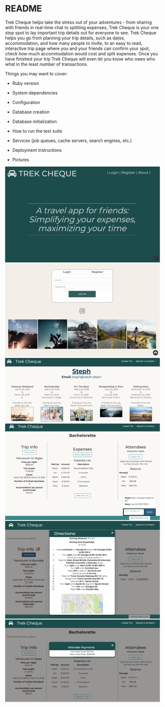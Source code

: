 # README

Trek Cheque helps take the stress out of your adventures - from sharing with friends in real-time chat to splitting expenses, Trek Cheque is your one stop spot to lay important trip details out for everyone to see. Trek Cheque helps you go from planning your trip details, such as dates, accommodation, and how many people to invite, to an easy to read, interactive trip page where you and your friends can confirm your spot, check how much accommodation would cost and split expenses. Once you have finished your trip Trek Cheque will even let you know who owes who what in the least number of transactions.

Things you may want to cover:

* Ruby version

* System dependencies

* Configuration

* Database creation

* Database initialization

* How to run the test suite

* Services (job queues, cache servers, search engines, etc.)

* Deployment instructions

* Pictures

!["Intro Page"](https://raw.githubusercontent.com/SjS16/trekcheque/nukebranch/app/assets/images/readme-images/Screen%20Shot%202018-03-20%20at%205.32.50%20PM.png)
!["Login Page"](https://raw.githubusercontent.com/SjS16/trekcheque/nukebranch/app/assets/images/readme-images/Screen%20Shot%202018-03-20%20at%205.32.57%20PM.png)
!["User Home Page"](https://raw.githubusercontent.com/SjS16/trekcheque/nukebranch/app/assets/images/readme-images/Screen%20Shot%202018-03-20%20at%205.01.17%20PM.png)
!["Trips Home Page"](https://raw.githubusercontent.com/SjS16/trekcheque/nukebranch/app/assets/images/readme-images/Screen%20Shot%202018-03-20%20at%205.12.05%20PM.png)
!["Directions Modal"](https://raw.githubusercontent.com/SjS16/trekcheque/nukebranch/app/assets/images/readme-images/Screen%20Shot%202018-03-20%20at%205.09.44%20PM.png)
!["Balance Modal"](https://raw.githubusercontent.com/SjS16/trekcheque/nukebranch/app/assets/images/readme-images/Screen%20Shot%202018-03-20%20at%205.10.15%20PM.png)